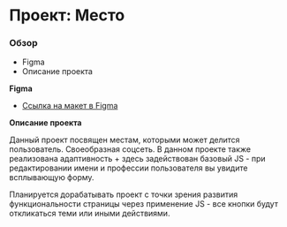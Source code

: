 # Проект: Место

### Обзор

* Figma
* Описание проекта

**Figma**

* [Ссылка на макет в Figma](https://www.figma.com/file/RnjGlUaQO4puh1TGHPncpw/JavaScript.-Sprint-4?node-id=28212%3A269)

**Описание проекта**

Данный проект посвящен местам, которыми может делится пользователь. Своеобразная соцсеть. В данном проекте также реализована адаптивность + здесь задействован базовый JS - при редактировании имени и профессии пользователя вы увидите всплывающую форму. 

Планируется дорабатывать проект с точки зрения развития функциональности страницы через применение JS - все кнопки будут откликаться теми или иными действиями.
